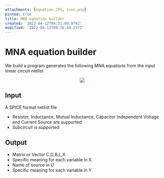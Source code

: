 ```yaml
---
attachments: [equation.JPG, icon.png]
pinned: true
title: MNA equation builder
created: '2022-04-12T08:31:09.974Z'
modified: '2022-04-12T09:26:49.237Z'
---
```


# MNA equation builder
We build a program generates the following MNA equations from the input linear circuit netlist
<p align="center">
  <img src="@attachment/equation.JPG">
</p>

## Input
  A SPICE format netlist file
  * Resistor, Inductance, Mutual Inductance, Capacitor Independent Voltage and Current Source are supported
  * Subcircuit is supported
## Output
*  Matrix or Vector C,G,B,L,X
*  Specific meaning for each variable in X
*  Name of source in U
*  Specific meaning for each variable in Y


